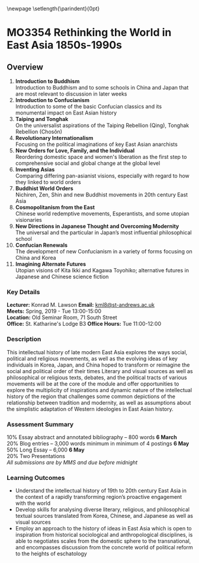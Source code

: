 \newpage
\setlength{\parindent}{0pt}
# MO3354 Rethinking the World in East Asia 1850s-1990s

## Overview

1.	**Introduction to Buddhism**  
Introduction to Buddhism and to some schools in China and Japan that are most relevant to discussion in later weeks
2.	**Introduction to Confucianism**  
Introduction to some of the basic Confucian classics and its monumental impact on East Asian history
3.	**Taiping and Tonghak**  
On the universalist aspirations of the Taiping Rebellion (Qing), Tonghak Rebellion (Chosŏn)
4.	**Revolutionary Internationalism**  
Focusing on the political imaginations of key East Asian anarchists
5.	**New Orders for Love, Family, and the Individual**  
Reordering domestic space and women's liberation as the first step to comprehensive social and global change at the global level
6.	**Inventing Asias**  
Comparing differing pan-asianist visions, especially with regard to how they linked to world orders
7.	**Buddhist World Orders**  
Nichiren, Zen, Shin and new Buddhist movements in 20th century East Asia
8.	**Cosmopolitanism from the East**  
Chinese world redemptive movements, Esperantists, and some utopian visionaries
9.	**New Directions in Japanese Thought and Overcoming Modernity**  
The universal and the particular in Japan’s most influential philosophical school
10.	**Confucian Renewals**  
The development of new Confucianism in a variety of forms focusing on China and Korea
11.	**Imagining Alternate Futures**  
Utopian visions of Kita Ikki and Kagawa Toyohiko; alternative futures in Japanese and Chinese science fiction

### Key Details

**Lecturer:** Konrad M. Lawson **Email:** kml8@st-andrews.ac.uk  
**Meets:** Spring, 2019 - Tue 13:00-15:00  
**Location:** Old Seminar Room, 71 South Street  
**Office:** St. Katharine's Lodge B3  **Office Hours:** Tue 11:00-12:00

### Description

This intellectual history of late modern East Asia explores the ways social, political and religious movements, as well as the evolving ideas of key individuals in Korea, Japan, and China hoped to transform or reimagine the social and political order of their times Literary and visual sources as well as philosophical or religious texts, debates, and the political tracts of various movements will be at the core of the module and offer opportunities to explore the multiplicity of inspirations and dynamic nature of the intellectual history of the region that challenges some common depictions of the relationship between tradition and modernity, as well as assumptions about the simplistic adaptation of Western ideologies in East Asian history.

### Assessment Summary

10% Essay abstract and annotated bibliography – 800 words **6 March**  
20% Blog entries – 3,000 words minimum in minimum of 4 postings **6 May**  
50% Long Essay – 6,000 **6 May**  
20% Two Presentations  
*All submissions are by MMS and due before midnight*

### Learning Outcomes

* Understand the intellectual history of 19th to 20th century East Asia in the context of a rapidly transforming region’s proactive engagement with the world
* Develop skills for analysing diverse literary, religious, and philosophical textual sources translated from Korea, Chinese, and Japanese as well as visual sources
* Employ an approach to the history of ideas in East Asia which is open to inspiration from historical sociological and anthropological disciplines, is able to negotiates scales from the domestic sphere to the transnational, and encompasses discussion from the concrete world of political reform to the heights of eschatology
